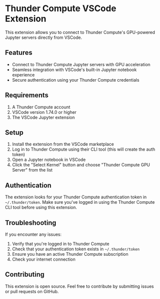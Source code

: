 # Thunder Compute VSCode Extension

This extension allows you to connect to Thunder Compute's GPU-powered Jupyter servers directly from VSCode.

## Features

- Connect to Thunder Compute Jupyter servers with GPU acceleration
- Seamless integration with VSCode's built-in Jupyter notebook experience
- Secure authentication using your Thunder Compute credentials

## Requirements

1. A Thunder Compute account
2. VSCode version 1.74.0 or higher
3. The VSCode Jupyter extension

## Setup

1. Install the extension from the VSCode marketplace
2. Log in to Thunder Compute using their CLI tool (this will create the auth token)
3. Open a Jupyter notebook in VSCode
4. Click the "Select Kernel" button and choose "Thunder Compute GPU Server" from the list

## Authentication

The extension looks for your Thunder Compute authentication token in `~/.thunder/token`. Make sure you've logged in using the Thunder Compute CLI tool before using this extension.

## Troubleshooting

If you encounter any issues:

1. Verify that you're logged in to Thunder Compute
2. Check that your authentication token exists in `~/.thunder/token`
3. Ensure you have an active Thunder Compute subscription
4. Check your internet connection

## Contributing

This extension is open source. Feel free to contribute by submitting issues or pull requests on GitHub.
